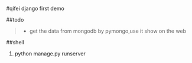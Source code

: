 #qifei django first demo

##todo
>* get the data from mongodb by pymongo,use it show on the web


##shell
1. python manage.py runserver
